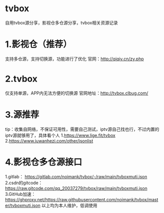 # tvbox
自用tvbox源分享，影视仓多仓源分享，tvbox相关资源记录
# 1.影视仓（推荐）
支持多仓源，支持切换源，功能进行了优化
官网：http://qiqiv.cn/zy.php
# 2.tvbox
仅支持单源，APP内无法方便的切换源
官网地址：http://tvbox.clbug.com/

# 3.源推荐
tip：收集自网络，不保证可用性，需要自己测试，iptv源自己找也行，不过内置的iptv源就够用了，具体看个人
1.https://www.lige.fit/tvbox
2.https://www.juwanhezi.com/other/jsonlist

# 4.影视仓多仓源接口
1.gitlab： https://gitlab.com/noimank/tvbox/-/raw/main/tvboxmuti.json
2.csdn的gitcode： https://raw.gitcode.com/qq_20037279/tvbox/raw/main/tvboxmuti.json
3.GitHub加速：https://ghproxy.net/https://raw.githubusercontent.com/noimank/tvbox/master/tvboxmuti.json
以上均为本人维护，低调使用

